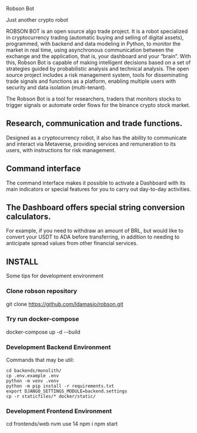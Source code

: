 
Robson Bot

Just another crypto robot

ROBSON BOT is an open source algo trade project. It is a robot specialized in cryptocurrency trading (automatic buying and selling of digital assets), programmed, with backend and data modeling in Python, to monitor the market in real time, using asynchronous communication between the exchange and the application, that is, your dashboard and your “brain”. With this, Robson Bot is capable of making intelligent decisions based on a set of strategies guided by probabilistic analysis and technical analysis. The open source project includes a risk management system, tools for disseminating trade signals and functions as a platform, enabling multiple users with security and data isolation (multi-tenant).

The Robson Bot is a tool for researchers, traders that monitors stocks to trigger signals or automate order flows for the binance crypto stock market.

## Research, communication and trade functions.

Designed as a cryptocurrency robot, it also has the ability to communicate and interact via Metaverse, providing services and remuneration to its users, with instructions for risk management.

## Command interface

The command interface makes it possible to activate a Dashboard with its main indicators or special features for you to carry out day-to-day activities.

## The Dashboard offers special string conversion calculators. 

For example, if you need to withdraw an amount of BRL, but would like to convert your USDT to ADA before transferring, in addition to needing to anticipate spread values from other financial services.

## INSTALL

Some tips for development environment

### Clone robson repository

git clone https://github.com/ldamasio/robson.git

### Try run docker-compose

docker-compose up -d --build

### Development Backend Environment

Commands that may be util:

```
cd backends/monolith/
cp .env.example .env
python -m venv .venv
python -m pip install -r requirements.txt
export DJANGO_SETTINGS_MODULE=backend.settings
cp -r staticfiles/* docker/static/
```

### Development Frontend Environment

cd frontends/web
nvm use 14
npm i
npm start

